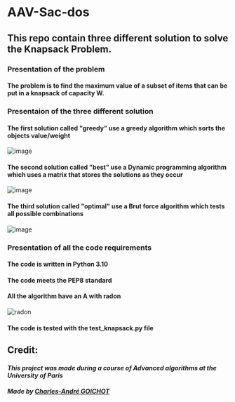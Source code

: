 # AAV-Sac-dos
## This repo contain three different solution to solve the Knapsack Problem.

### **Presentation of the problem**

#### The problem is to find the maximum value of a subset of items that can be put in a knapsack of capacity W.

### **Presentaion of the three different solution**

#### The first solution called "greedy" use a greedy algorithm which sorts the objects value/weight 
![image](https://user-images.githubusercontent.com/62403530/147815791-85d991cc-0ec8-4c06-98b4-be56aed6a637.png)

#### The second solution called "best" use a Dynamic programming algorithm which uses a matrix that stores the solutions as they occur
![image](https://user-images.githubusercontent.com/62403530/147815810-14dae40f-af85-4d7f-8595-37af32bf7bb4.png)

#### The third solution called "optimal" use a Brut force algorithm which tests all possible combinations
![image](https://user-images.githubusercontent.com/62403530/147815825-40e8a078-176e-4bce-99f1-c38d10d0a700.png)

### **Presentation of all the code requirements**

#### The code is written in Python 3.10

#### The code meets the PEP8 standard

#### All the algorithm have an A with radon 
![radon](https://user-images.githubusercontent.com/62403530/147815857-0af7b6dd-8e69-48bf-b463-2e9d9eb2ae02.png)

#### The code is tested with the test_knapsack.py file

## Credit:

#### *This project was made during a course of Advanced algorithms at the University of Paris*

#### *Made by [Charles-André GOICHOT](www.linkedin.com/in/charles-andré-goichot/)*